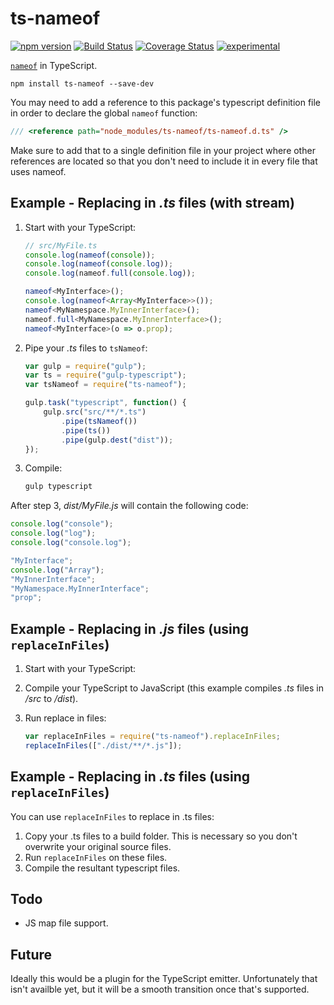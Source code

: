 ﻿ts-nameof
==========

[![npm version](https://badge.fury.io/js/ts-nameof.svg)](https://badge.fury.io/js/ts-nameof)
[![Build Status](https://travis-ci.org/dsherret/ts-nameof.svg)](https://travis-ci.org/dsherret/ts-nameof)
[![Coverage Status](https://coveralls.io/repos/dsherret/ts-nameof/badge.svg?branch=master&service=github)](https://coveralls.io/github/dsherret/ts-nameof?branch=master)
[![experimental](http://badges.github.io/stability-badges/dist/experimental.svg)](http://github.com/badges/stability-badges)

[`nameof`](https://msdn.microsoft.com/en-us/library/dn986596.aspx) in TypeScript.

```
npm install ts-nameof --save-dev
```

You may need to add a reference to this package's typescript definition file in order to declare the global `nameof` function:

```typescript
/// <reference path="node_modules/ts-nameof/ts-nameof.d.ts" />
```

Make sure to add that to a single definition file in your project where other references are located so that you don't need to include it in every file that uses nameof.

## Example - Replacing in *.ts* files (with stream)

1. Start with your TypeScript:

    ```typescript
    // src/MyFile.ts
    console.log(nameof(console));
    console.log(nameof(console.log));
    console.log(nameof.full(console.log));

    nameof<MyInterface>();
    console.log(nameof<Array<MyInterface>>());
    nameof<MyNamespace.MyInnerInterface>();
    nameof.full<MyNamespace.MyInnerInterface>();
    nameof<MyInterface>(o => o.prop);
    ```

2. Pipe your *.ts* files to `tsNameof`:

    ```javascript
    var gulp = require("gulp");
    var ts = require("gulp-typescript");
    var tsNameof = require("ts-nameof");

    gulp.task("typescript", function() {
        gulp.src("src/**/*.ts")
            .pipe(tsNameof())
            .pipe(ts())
            .pipe(gulp.dest("dist"));
    });
    ```

3. Compile:

    ```bash
    gulp typescript
    ```

After step 3, *dist/MyFile.js* will contain the following code:

```javascript
console.log("console");
console.log("log");
console.log("console.log");

"MyInterface";
console.log("Array");
"MyInnerInterface";
"MyNamespace.MyInnerInterface";
"prop";
```


## Example - Replacing in *.js* files (using `replaceInFiles`)

1. Start with your TypeScript:

2. Compile your TypeScript to JavaScript (this example compiles *.ts* files in */src* to */dist*).

3. Run replace in files:

    ```javascript
    var replaceInFiles = require("ts-nameof").replaceInFiles;
    replaceInFiles(["./dist/**/*.js"]);
    ```

## Example - Replacing in *.ts* files (using `replaceInFiles`)

You can use `replaceInFiles` to replace in .ts files:

1. Copy your .ts files to a build folder. This is necessary so you don't overwrite your original source files.
2. Run `replaceInFiles` on these files.
3. Compile the resultant typescript files.

## Todo

* JS map file support.

## Future

Ideally this would be a plugin for the TypeScript emitter. Unfortunately that isn't availble yet, but it will be a smooth transition once that's supported.
